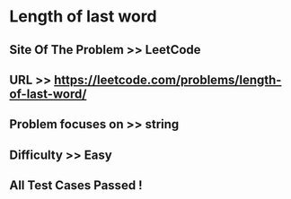 # Length of last word

## Site Of The Problem >> LeetCode

## URL >> https://leetcode.com/problems/length-of-last-word/

## Problem focuses on >> string

## Difficulty >> Easy

## All Test Cases Passed !

